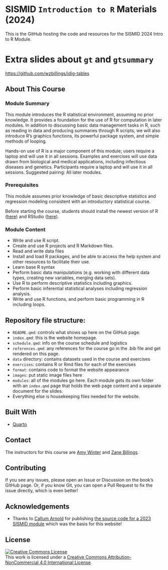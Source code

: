 

<!-- DO NOT EDIT THIS FILE! Edit README.qmd instead! -->

# SISMID `Introduction to R` Materials (2024)

This is the GitHub hosting the code and resources for the SISMID 2024
Intro to R Module.

# Extra slides about `gt` and `gtsummary`

https://github.com/wzbillings/idig-tables

## About This Course

### Module Summary

This module introduces the R statistical environment, assuming no prior
knowledge. It provides a foundation for the use of R for computation in
later modules. In addition to discussing basic data management tasks in
R, such as reading in data and producing summaries through R scripts, we
will also introduce R’s graphics functions, its powerful package system,
and simple methods of looping.

Hands-on use of R is a major component of this module; users require a
laptop and will use it in all sessions. Examples and exercises will use
data drawn from biological and medical applications, including
infectious diseases and genetics. Participants require a laptop and will
use it in all sessions. Suggested pairing: All later modules.

### Prerequisites

This module assumes prior knowledge of basic descriptive statistics and
regression modeling consistent with an introductory statistical course.

Before starting the course, students should install the newest version
of R ([here](https://cran.r-project.org/)) and RStudio
([here](https://posit.co/download/rstudio-desktop/)).

### Module Content

- Write and use R script.
- Create and use R projects and R Markdown files.
- Read and write data files
- Install and load R packages, and be able to access the help system and
  other resources to facilitate their use.
- Learn base R syntax
- Perform basic data manipulations (e.g. working with different data
  types, creating new variables, merging data sets).
- Use R to perform descriptive statistics including graphics.
- Perform basic inferential statistical analyses including regression
  analysis.
- Write and use R functions, and perform basic programming in R
  including loops.

## Repository file structure:

- `README.qmd`: controls what shows up here on the GitHub page.
- `index.qmd`: this is the website homepage.
- `schedule.qmd`: info on the course schedule and logistics
- `references.qmd`: any references for the course go in the .bib file
  and get rendered on this page.
- `data` directory: contains datasets used in the course and exercises
- `exercises`: contains R or Rmd files for each of the exercises
- `format`: contains code to format the website appearance
- `images`: put static image files here
- `modules`: all of the modules go here. Each module gets its own folder
  with an `index.qmd` page that holds the web page content and a
  separate document for the slides.
- Everything else is housekeeping files needed for the website.

## Built With

- [Quarto](https://quarto.org)

## Contact

The instructors for this course are [Amy
Winter](https://publichealth.uga.edu/faculty-member/amy-k-winter/) and
[Zane Billings](https://wzbillings.com/).

## Contributing

If you see any issues, please open an Issue or Discussion on the book’s
GitHub page. Or, if you know Git, you can open a Pull Request to fix the
issue directly, which is even better!

## Acknowledgements

- Thanks to [Callum Arnold](https://callumarnold.com/) for publishing
  [the source code for a 2023 SISMID
  module](https://github.com/arnold-c/SISMID-Module-02_2023/tree/main)
  which was the basis for this website!

## License

<a rel="license" href="http://creativecommons.org/licenses/by-nc/4.0/"><img alt="Creative Commons License" style="border-width:0" src="https://i.creativecommons.org/l/by-nc/4.0/88x31.png" /></a><br />This
work is licensed under a
<a rel="license" href="http://creativecommons.org/licenses/by-nc/4.0/">Creative
Commons Attribution-NonCommercial 4.0 International License</a>.

